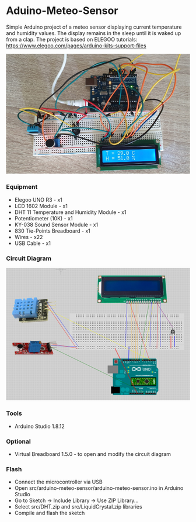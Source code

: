 # Aduino-Meteo-Sensor

Simple Arduino project of a meteo sensor displaying current temperature and humidity values.
The display remains in the sleep until it is waked up from a clap.
The project is based on ELEGOO tutorials: https://www.elegoo.com/pages/arduino-kits-support-files

![Image](image.jpg)

### Equipment
* Elegoo UNO R3 - x1
* LCD 1602 Module - x1
* DHT 11 Temperature and Humidity Module - x1
* Potentiometer (10K) - x1
* KY-038 Sound Sensor Module - x1
* 830 Tie-Points Breadboard - x1
* Wires - x22
* USB Cable - x1

### Circuit Diagram
![Circuit Diagram](diagram/arduino-meteo-sensor.png)

### Tools
* Arduino Studio 1.8.12

### Optional
* Virtual Breadboard 1.5.0 - to open and modify the circuit diagram

### Flash
* Connect the microcontroller via USB
* Open src/arduino-meteo-sensor/arduino-meteo-sensor.ino in Arduino Studio
* Go to Sketch -> Include Library -> Use ZIP Library...
* Select src/DHT.zip and src/LiquidCrystal.zip libraries
* Compile and flash the sketch